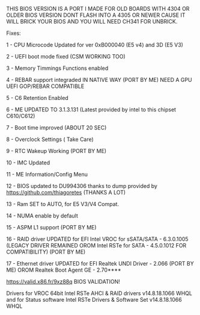 THIS BIOS VERSION IS A PORT I MADE FOR OLD BOARDS WITH 4304 OR OLDER BIOS VERSION
DONT FLASH INTO A 4305 OR NEWER CAUSE IT WILL BRICK YOUR BIOS AND YOU WILL NEED CH341 FOR UNBRICK.

Fixes:

1 - CPU Microcode Updated for ver 0xB000040 (E5 v4) and 3D (E5 V3)

2 - UEFI boot mode fixed (CSM WORKING TOO)

3 - Memory Timmings Functions enabled

4 - REBAR support integraded IN NATIVE WAY (PORT BY ME) NEED A GPU UEFI GOP/REBAR COMPATIBLE

5 - C6 Retention Enabled

6 - ME UPDATED TO 3.1.3.131 (Latest provided by intel to this chipset C610/C612)

7 - Boot time improved (ABOUT 20 SEC) 

8 - Overclock Settings ( Take Care)

9 - RTC Wakeup Working (PORT BY ME)

10 - IMC Updated

11 - ME Information/Config Menu

12 - BIOS updated to DU994306 thanks to dump provided by https://github.com/thiagoretes (THANKS A LOT)

13 - Ram SET to AUTO, for E5 V3/V4 Compat.

14 - NUMA enable by default

15 - ASPM L1 support (PORT BY ME)

16 - RAID driver UPDATED for EFI Intel VROC for sSATA/SATA - 6.3.0.1005  (LEGACY DRIVER REMAINED OROM Intel RSTe for SATA - 4.5.0.1012 FOR COMPATIBILITY) (PORT BY ME)

17 - Ethernet driver UPDATED for  EFI Realtek UNDI Driver     - 2.066    (PORT BY ME)
                                  OROM Realtek Boot Agent GE  - 2.70****


https://valid.x86.fr/9xz88q BIOS VALIDATION!

Drivers for VROC 
64bit Intel RSTe AHCI & RAID drivers v14.8.18.1066 WHQL and for Status software Intel RSTe Drivers & Software Set v14.8.18.1066 WHQL




